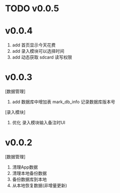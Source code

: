 # TODO v0.0.5

# v0.0.4

1. add 首页显示今天花费
2. add 录入模块可以选择时间
3. add 动态获取 sdcard 读写权限

# v0.0.3

[数据管理]

1. add 数据库中增加表 mark_db_info 记录数据库版本号

[录入模块]

1. 优化 录入模块输入备注时UI

# v0.0.2

[数据管理]

1. 清理App数据
2. 清理本地备份数据
3. 备份数据库到本地
4. 从本地恢复数据(非增量更新)
